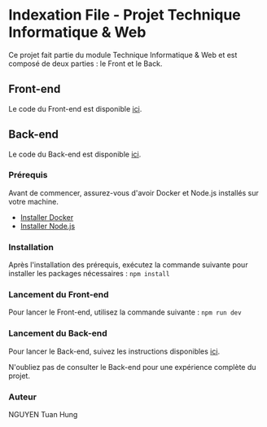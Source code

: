 # Indexation File - Projet Technique Informatique & Web

Ce projet fait partie du module Technique Informatique & Web et est composé de deux parties : le Front et le Back.

## Front-end
Le code du Front-end est disponible [ici](https://github.com/gnuh96/indexationFIle).

## Back-end
Le code du Back-end est disponible [ici](https://github.com/gnuh96/index_mongo_back).

### Prérequis
Avant de commencer, assurez-vous d'avoir Docker et Node.js installés sur votre machine.

- [Installer Docker](https://docs.docker.com/desktop/install/)
- [Installer Node.js](https://nodejs.org/en/download)

### Installation
Après l'installation des prérequis, exécutez la commande suivante pour installer les packages nécessaires :
```npm install```

### Lancement du Front-end
Pour lancer le Front-end, utilisez la commande suivante :
```npm run dev```

### Lancement du Back-end
Pour lancer le Back-end, suivez les instructions disponibles [ici](https://github.com/gnuh96/index_mongo_back).

N'oubliez pas de consulter le Back-end pour une expérience complète du projet.

### Auteur
NGUYEN Tuan Hung
